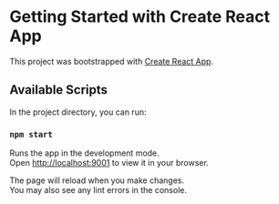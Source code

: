 # Getting Started with Create React App

This project was bootstrapped with [Create React App](https://github.com/facebook/create-react-app).

## Available Scripts

In the project directory, you can run:

### `npm start`

Runs the app in the development mode.\
Open [http://localhost:9001](http://localhost:9001) to view it in your browser.

The page will reload when you make changes.\
You may also see any lint errors in the console.
